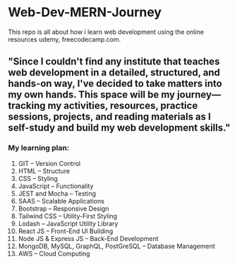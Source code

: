 # Web-Dev-MERN-Journey
This repo is all about how i learn web development using the online resources udemy, freecodecamp.com. 

## "Since I couldn't find any institute that teaches web development in a detailed, structured, and hands-on way, I've decided to take matters into my own hands. This space will be my journey—tracking my activities, resources, practice sessions, projects, and reading materials as I self-study and build my web development skills." 

### My learning plan:
  01. GIT – Version Control
  02. HTML – Structure
  03. CSS – Styling
  04. JavaScript – Functionality
  05. JEST and Mocha – Testing
  06. SAAS – Scalable Applications
  07. Bootstrap – Responsive Design
  08. Tailwind CSS – Utility-First Styling
  09. Lodash – JavaScript Utility Library
  10. React JS – Front-End UI Building
  11. Node JS & Express JS – Back-End Development
  12. MongoDB, MySQL, GraphQL, PostGreSQL – Database Management
  13. AWS – Cloud Computing
  
